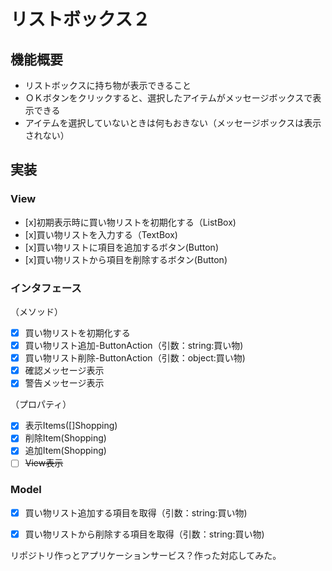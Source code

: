 ﻿# リストボックス２

## 機能概要

- リストボックスに持ち物が表示できること
- ＯＫボタンをクリックすると、選択したアイテムがメッセージボックスで表示できる
- アイテムを選択していないときは何もおきない（メッセージボックスは表示されない）

## 実装

### View
- [x]初期表示時に買い物リストを初期化する（ListBox)
- [x]買い物リストを入力する（TextBox)
- [x]買い物リストに項目を追加するボタン(Button)
- [x]買い物リストから項目を削除するボタン(Button)

### インタフェース
（メソッド）
- [x] 買い物リストを初期化する
- [x] 買い物リスト追加-ButtonAction（引数：string:買い物)
- [x] 買い物リスト削除-ButtonAction（引数：object:買い物)
- [x] 確認メッセージ表示
- [x] 警告メッセージ表示

（プロパティ）
- [x] 表示Items([]Shopping)  
- [x] 削除Item(Shopping)
- [x] 追加Item(Shopping)
- [ ] ~~View表示~~

### Model
- [x] 買い物リスト追加する項目を取得（引数：string:買い物)
- [x] 買い物リストから削除する項目を取得（引数：string:買い物)


リポジトリ作っとアプリケーションサービス？作った対応してみた。